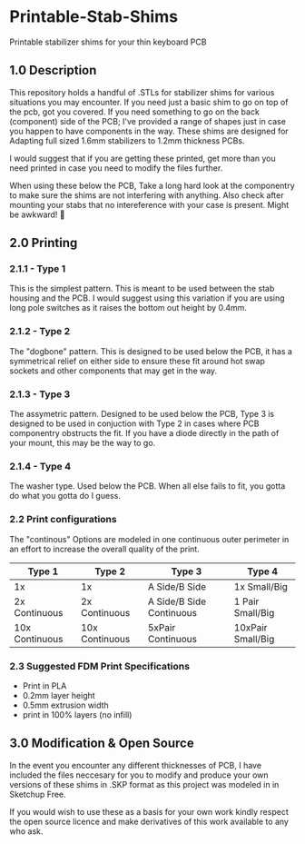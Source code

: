 # Printable-Stab-Shims
Printable stabilizer shims for your thin keyboard PCB

## 1.0 Description
This repository holds a handful of .STLs for stabilizer shims for various situations you may encounter. If you need just a basic shim to go on top of the pcb, got you covered. If you need something to go on the back (component) side of the PCB; I've provided a range of shapes just in case you happen to have components in the way. These shims are designed for Adapting full sized 1.6mm stabilizers to 1.2mm thickness PCBs.

I would suggest that if you are getting these printed, get more than you need printed in case you need to modify the files further.

When using these below the PCB, Take a long hard look at the componentry to make sure the shims are not interfering with anything. Also check after mounting your stabs that no intereference with your case is present. Might be awkward! 🤪

## 2.0 Printing

### 2.1.1 - Type 1

This is the simplest pattern. This is meant to be used between the stab housing and the PCB. I would suggest using this variation if you are using long pole switches as it raises the bottom out height by 0.4mm.

### 2.1.2 - Type 2

The "dogbone" pattern. This is designed to be used below the PCB, it has a symmetrical relief on either side to ensure these fit around hot swap sockets and other components that may get in the way.

### 2.1.3 - Type 3

The assymetric pattern. Designed to be used below the PCB, Type 3 is designed to be used in conjuction with Type 2 in cases where PCB componentry obstructs the fit. If you have a diode directly in the path of your mount, this may be the way to go.

### 2.1.4 - Type 4

The washer type. Used below the PCB. When all else fails to fit, you gotta do what you gotta do I guess.

### 2.2 Print configurations

The "continous" Options are modeled in one continuous outer perimeter in an effort to increase the overall quality of the print.

| Type 1     | Type 2    | Type 3    | Type 4 |
|------------|-----------|-----------|-----------|
| 1x   | 1x | A Side/B Side| 1x Small/Big |
| 2x Continuous   | 2x Continuous  | A Side/B Side Continuous| 1 Pair Small/Big | 
| 10x Continuous | 10x Continuous  | 5xPair Continuous | 10xPair Small/Big

### 2.3 Suggested FDM Print Specifications

- Print in PLA
- 0.2mm layer height
- 0.5mm extrusion width
- print in 100% layers (no infill)

## 3.0 Modification & Open Source

In the event you encounter any different thicknesses of PCB, I have included the files neccesary for you to modify and produce your own versions of these shims in .SKP format as this project was modeled in in Sketchup Free.

If you would wish to use these as a basis for your own work kindly respect the open source licence and make derivatives of this work available to any who ask.
